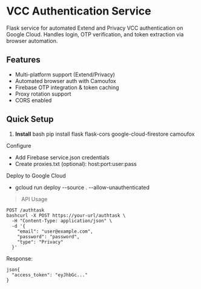 # VCC Authentication Service

Flask service for automated Extend and Privacy VCC authentication on Google Cloud. Handles login, OTP verification, and token extraction via browser automation.

## Features

- Multi-platform support (Extend/Privacy)
- Automated browser auth with Camoufox
- Firebase OTP integration & token caching
- Proxy rotation support
- CORS enabled

## Quick Setup

1. **Install**
bash
pip install flask flask-cors google-cloud-firestore camoufox

Configure


- Add Firebase service.json credentials
- Create proxies.txt (optional): host:port:user:pass


Deploy to Google Cloud

- gcloud run deploy --source . --allow-unauthenticated

> API Usage
```
POST /authtask
bashcurl -X POST https://your-url/authtask \
  -H "Content-Type: application/json" \
  -d '{
    "email": "user@example.com",
    "password": "password",
    "type": "Privacy"
  }'
```
Response:
```
json{
  "access_token": "eyJhbGc..."
}
```
